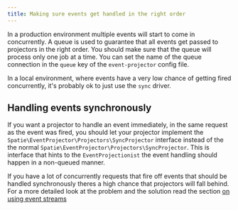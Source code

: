 ```yaml
---
title: Making sure events get handled in the right order
---
```


In a production environment multiple events will start to come in concurrently. A queue is used to guarantee that all events get passed to projectors in the right order. You should make sure that the queue will process only one job at a time. You can set the name of the queue connection in the `queue` key of the `event-projector` config file.

In a local environment, where events have a very low chance of getting fired concurrently, it's probably ok to just use the `sync` driver.

## Handling events synchronously

If you want a projector to handle an event immediately, in the same request as the event was fired, you should let your projector implement the `Spatie\EventProjector\Projectors\SyncProjector` interface instead of the the normal `Spatie\EventProjector\Projectors\SyncProjector`. This is interface that hints to the `EventProjectionist` the event handling should happen in a non-queued manner. 

If you have a lot of concurrently requests that fire off events that should be handled synchronously theres a high chance that projectors will fall behind. For a more detailed look at the problem and the solution read the section [on using event streams](/laravel-event-projector/v1/basic-usage/using-event-streams)
